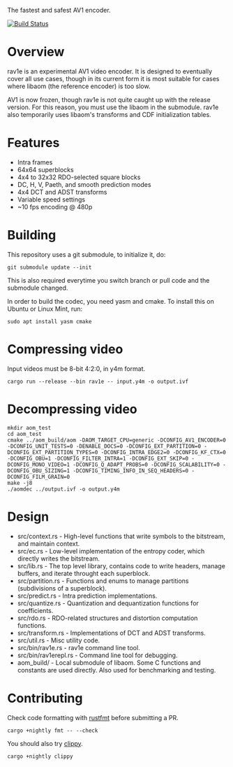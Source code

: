 The fastest and safest AV1 encoder.

[![Build Status](https://travis-ci.org/xiph/rav1e.svg?branch=master)](https://travis-ci.org/xiph/rav1e)

# Overview

rav1e is an experimental AV1 video encoder. It is designed to eventually cover all use cases, though in its current form it is most suitable for cases where libaom (the reference encoder) is too slow.

AV1 is now frozen, though rav1e is not quite caught up with the release version. For this reason, you must use the libaom in the submodule. rav1e also temporarily uses libaom's transforms and CDF initialization tables.

# Features

* Intra frames
* 64x64 superblocks
* 4x4 to 32x32 RDO-selected square blocks
* DC, H, V, Paeth, and smooth prediction modes
* 4x4 DCT and ADST transforms
* Variable speed settings
* ~10 fps encoding @ 480p

# Building

This repository uses a git submodule, to initialize it, do:

```
git submodule update --init
```

This is also required everytime you switch branch or pull code and the submodule changed.

In order to build the codec, you need yasm and cmake. To install this on Ubuntu or Linux Mint, run:

```
sudo apt install yasm cmake
```

# Compressing video

Input videos must be 8-bit 4:2:0, in y4m format.

```
cargo run --release --bin rav1e -- input.y4m -o output.ivf
```
# Decompressing video

```
mkdir aom_test
cd aom_test
cmake ../aom_build/aom -DAOM_TARGET_CPU=generic -DCONFIG_AV1_ENCODER=0 -DCONFIG_UNIT_TESTS=0 -DENABLE_DOCS=0 -DCONFIG_EXT_PARTITION=0 -DCONFIG_EXT_PARTITION_TYPES=0 -DCONFIG_INTRA_EDGE2=0 -DCONFIG_KF_CTX=0 -DCONFIG_OBU=1 -DCONFIG_FILTER_INTRA=1 -DCONFIG_EXT_SKIP=0 -DCONFIG_MONO_VIDEO=1 -DCONFIG_Q_ADAPT_PROBS=0 -DCONFIG_SCALABILITY=0 -DCONFIG_OBU_SIZING=1 -DCONFIG_TIMING_INFO_IN_SEQ_HEADERS=0 -DCONFIG_FILM_GRAIN=0
make -j8
./aomdec ../output.ivf -o output.y4m
```

# Design

* src/context.rs - High-level functions that write symbols to the bitstream, and maintain context.
* src/ec.rs - Low-level implementation of the entropy coder, which directly writes the bitstream.
* src/lib.rs - The top level library, contains code to write headers, manage buffers, and iterate throught each superblock.
* src/partition.rs - Functions and enums to manage partitions (subdivisions of a superblock).
* src/predict.rs - Intra prediction implementations.
* src/quantize.rs - Quantization and dequantization functions for coefficients.
* src/rdo.rs - RDO-related structures and distortion computation functions.
* src/transform.rs - Implementations of DCT and ADST transforms.
* src/util.rs - Misc utility code.
* src/bin/rav1e.rs - rav1e command line tool.
* src/bin/rav1erepl.rs - Command line tool for debugging.
* aom_build/ - Local submodule of libaom. Some C functions and constants are used directly. Also used for benchmarking and testing.

# Contributing

Check code formatting with [rustfmt](https://github.com/rust-lang-nursery/rustfmt) before submitting a PR.

```
cargo +nightly fmt -- --check
```

You should also try [clippy](https://github.com/rust-lang-nursery/rust-clippy).
```
cargo +nightly clippy
```
